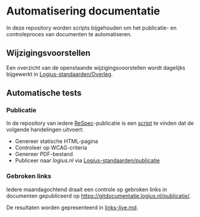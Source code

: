 # Automatisering documentatie

In deze repository worden scripts bijgehouden om het publicatie- en controleproces van documenten te automatiseren.

## Wijzigingsvoorstellen

Een overzicht van de openstaande wijzigingsvoorstellen wordt dagelijks bijgewerkt in [Logius-standaarden/Overleg](https://github.com/Logius-standaarden/Overleg).

## Automatische tests

### Publicatie
In de repository van iedere [ReSpec](https://respec.org/)-publicatie is een [script](scripts/build.yml) te vinden dat de volgende handelingen uitvoert:
* Genereer statische HTML-pagina
* Controleer op WCAG-criteria
* Genereer PDF-bestand
* Publiceer naar _logius.nl_ via [Logius-standaarden/publicatie](https://github.com/Logius-standaarden/publicatie)


### Gebroken links
Iedere maandagochtend draait een controle op gebroken links in documenten gepubliceerd op https://gitdocumentatie.logius.nl/publicatie/.

De resultaten worden gepresenteerd in [links-live.md](links-live.md).

